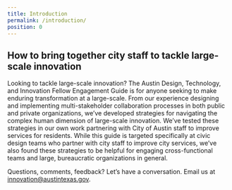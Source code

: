 ```yaml
---
title: Introduction
permalink: /introduction/
position: 0
---
```


## How to bring together city staff to tackle large-scale innovation

Looking to tackle large-scale innovation? The Austin Design, Technology, and Innovation Fellow Engagement Guide is for anyone seeking to make enduring transformation at a large-scale. From our experience designing and implementing multi-stakeholder collaboration processes in both public and private organizations, we’ve developed strategies for navigating the complex human dimension of large-scale innovation. We’ve tested these strategies in our own work partnering with City of Austin staff to improve services for residents. While this guide is targeted specifically at civic design teams who partner with city staff to improve city services, we’ve also found these strategies to be helpful for engaging cross-functional teams and large, bureaucratic organizations in general.

Questions, comments, feedback? Let’s have a conversation. Email us at [innovation@austintexas.gov](mailto:innovation@austintexas.gov).
